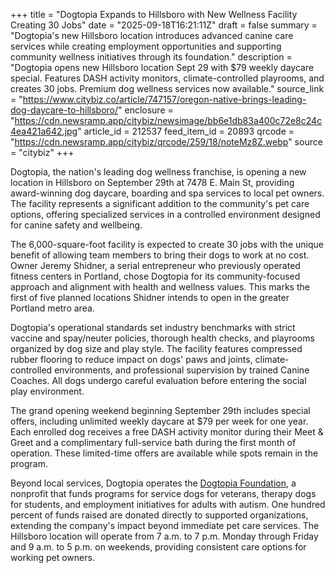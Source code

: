 +++
title = "Dogtopia Expands to Hillsboro with New Wellness Facility Creating 30 Jobs"
date = "2025-09-18T16:21:11Z"
draft = false
summary = "Dogtopia's new Hillsboro location introduces advanced canine care services while creating employment opportunities and supporting community wellness initiatives through its foundation."
description = "Dogtopia opens new Hillsboro location Sept 29 with $79 weekly daycare special. Features DASH activity monitors, climate-controlled playrooms, and creates 30 jobs. Premium dog wellness services now available."
source_link = "https://www.citybiz.co/article/747157/oregon-native-brings-leading-dog-daycare-to-hillsboro/"
enclosure = "https://cdn.newsramp.app/citybiz/newsimage/bb6e1db83a400c72e8c24c4ea421a642.jpg"
article_id = 212537
feed_item_id = 20893
qrcode = "https://cdn.newsramp.app/citybiz/qrcode/259/18/noteMz8Z.webp"
source = "citybiz"
+++

<p>Dogtopia, the nation's leading dog wellness franchise, is opening a new location in Hillsboro on September 29th at 7478 E. Main St, providing award-winning dog daycare, boarding and spa services to local pet owners. The facility represents a significant addition to the community's pet care options, offering specialized services in a controlled environment designed for canine safety and wellbeing.</p><p>The 6,000-square-foot facility is expected to create 30 jobs with the unique benefit of allowing team members to bring their dogs to work at no cost. Owner Jeremy Shidner, a serial entrepreneur who previously operated fitness centers in Portland, chose Dogtopia for its community-focused approach and alignment with health and wellness values. This marks the first of five planned locations Shidner intends to open in the greater Portland metro area.</p><p>Dogtopia's operational standards set industry benchmarks with strict vaccine and spay/neuter policies, thorough health checks, and playrooms organized by dog size and play style. The facility features compressed rubber flooring to reduce impact on dogs' paws and joints, climate-controlled environments, and professional supervision by trained Canine Coaches. All dogs undergo careful evaluation before entering the social play environment.</p><p>The grand opening weekend beginning September 29th includes special offers, including unlimited weekly daycare at $79 per week for one year. Each enrolled dog receives a free DASH activity monitor during their Meet & Greet and a complimentary full-service bath during the first month of operation. These limited-time offers are available while spots remain in the program.</p><p>Beyond local services, Dogtopia operates the <a href="https://www.dogtopia.com/portland-oregon-hillsboro/" rel="nofollow" target="_blank">Dogtopia Foundation</a>, a nonprofit that funds programs for service dogs for veterans, therapy dogs for students, and employment initiatives for adults with autism. One hundred percent of funds raised are donated directly to supported organizations, extending the company's impact beyond immediate pet care services. The Hillsboro location will operate from 7 a.m. to 7 p.m. Monday through Friday and 9 a.m. to 5 p.m. on weekends, providing consistent care options for working pet owners.</p>